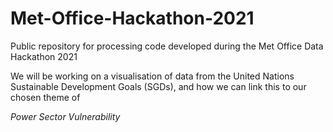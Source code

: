 # Met-Office-Hackathon-2021
Public repository for processing code developed during the Met Office Data Hackathon 2021

We will be working on a visualisation of data from the United Nations Sustainable Development Goals (SGDs), and how we can link this to our chosen theme of

*Power Sector Vulnerability*
